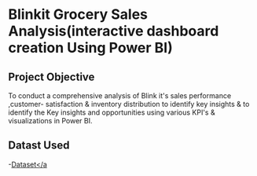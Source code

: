 # Blinkit Grocery Sales Analysis(interactive dashboard creation Using Power BI)
## Project Objective 
To conduct a comprehensive analysis of Blink it's sales performance ,customer- satisfaction & inventory distribution to identify key insights & to identify the Key insights and opportunities using various KPI's & visualizations in Power BI.
## Datast Used
-<a href="https://github.com/Priyakadam23/Data-Analysis-Dashboard/blob/main/BlinkIT%20Grocery%20Data.xlsx">Dataset</a
